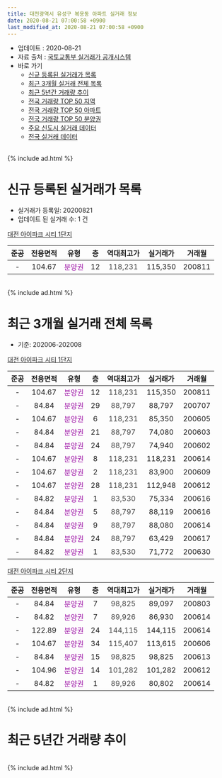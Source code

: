```yaml
---
title: 대전광역시 유성구 복용동 아파트 실거래 정보
date: 2020-08-21 07:00:58 +0900
last_modified_at: 2020-08-21 07:00:58 +0900
---
```


* 업데이트 : 2020-08-21
* 자료 출처 : [국토교통부 실거래가 공개시스템](http://rt.molit.go.kr)
* 바로 가기
    * [신규 등록된 실거래가 목록](#신규-등록된-실거래가-목록)
    * [최근 3개월 실거래 전체 목록](#최근-3개월-실거래-전체-목록)
    * [최근 5년간 거래량 추이](#최근-5년간-거래량-추이)
    * [전국 거래량 TOP 50 지역](https://inasie.github.io/apt-trade-info/최근-3개월-전국에서-가장-거래가-많이-발생한-지역)
    * [전국 거래량 TOP 50 아파트](https://inasie.github.io/apt-trade-info/최근-3개월-전국에서-가장-거래가-많이-발생한-아파트)
    * [전국 거래량 TOP 50 분양권](https://inasie.github.io/apt-trade-info/최근-3개월-전국에서-가장-거래가-많이-발생한-분양권)
    * [주요 신도시 실거래 데이터](https://inasie.github.io/apt-trade-info/주요-신도시)
    * [전국 실거래 데이터](https://inasie.github.io/apt-trade-info/전국)
<br>
{% include ad.html %}
<br>

# 신규 등록된 실거래가 목록
* 실거래가 등록일: 20200821
* 업데이트 된 실거래 수: 1 건


[대전 아이파크 시티 1단지](https://search.naver.com/search.naver?query=%EB%8C%80%EC%A0%84%EA%B4%91%EC%97%AD%EC%8B%9C+%EC%9C%A0%EC%84%B1%EA%B5%AC+%EB%B3%B5%EC%9A%A9%EB%8F%99+%EB%8C%80%EC%A0%84+%EC%95%84%EC%9D%B4%ED%8C%8C%ED%81%AC+%EC%8B%9C%ED%8B%B0+1%EB%8B%A8%EC%A7%80)

|준공|전용면적|유형|층|역대최고가|실거래가|거래월|
|:---:|:---:|:---:|:---:|:---:|:---:|:---:|
|-|104.67|<span style="color:#9C11A5">분양권</span>|12|<span style="color:#444444">118,231</span>|115,350|200811|


<br>
{% include ad.html %}
<br>

# 최근 3개월 실거래 전체 목록
* 기준: 202006-202008


[대전 아이파크 시티 1단지](https://search.naver.com/search.naver?query=%EB%8C%80%EC%A0%84%EA%B4%91%EC%97%AD%EC%8B%9C+%EC%9C%A0%EC%84%B1%EA%B5%AC+%EB%B3%B5%EC%9A%A9%EB%8F%99+%EB%8C%80%EC%A0%84+%EC%95%84%EC%9D%B4%ED%8C%8C%ED%81%AC+%EC%8B%9C%ED%8B%B0+1%EB%8B%A8%EC%A7%80)

|준공|전용면적|유형|층|역대최고가|실거래가|거래월|
|:---:|:---:|:---:|:---:|:---:|:---:|:---:|
|-|104.67|<span style="color:#9C11A5">분양권</span>|12|<span style="color:#444444">118,231</span>|115,350|200811|
|-|84.84|<span style="color:#9C11A5">분양권</span>|29|<span style="color:#444444">88,797</span>|88,797|200707|
|-|104.67|<span style="color:#9C11A5">분양권</span>|6|<span style="color:#444444">118,231</span>|85,350|200605|
|-|84.84|<span style="color:#9C11A5">분양권</span>|21|<span style="color:#444444">88,797</span>|74,080|200603|
|-|84.84|<span style="color:#9C11A5">분양권</span>|24|<span style="color:#444444">88,797</span>|74,940|200602|
|-|104.67|<span style="color:#9C11A5">분양권</span>|8|<span style="color:#444444">118,231</span>|118,231|200614|
|-|104.67|<span style="color:#9C11A5">분양권</span>|2|<span style="color:#444444">118,231</span>|83,900|200609|
|-|104.67|<span style="color:#9C11A5">분양권</span>|28|<span style="color:#444444">118,231</span>|112,948|200612|
|-|84.82|<span style="color:#9C11A5">분양권</span>|1|<span style="color:#444444">83,530</span>|75,334|200616|
|-|84.84|<span style="color:#9C11A5">분양권</span>|5|<span style="color:#444444">88,797</span>|88,119|200616|
|-|84.84|<span style="color:#9C11A5">분양권</span>|9|<span style="color:#444444">88,797</span>|88,080|200614|
|-|84.84|<span style="color:#9C11A5">분양권</span>|24|<span style="color:#444444">88,797</span>|63,429|200617|
|-|84.82|<span style="color:#9C11A5">분양권</span>|1|<span style="color:#444444">83,530</span>|71,772|200630|

[대전 아이파크 시티 2단지](https://search.naver.com/search.naver?query=%EB%8C%80%EC%A0%84%EA%B4%91%EC%97%AD%EC%8B%9C+%EC%9C%A0%EC%84%B1%EA%B5%AC+%EB%B3%B5%EC%9A%A9%EB%8F%99+%EB%8C%80%EC%A0%84+%EC%95%84%EC%9D%B4%ED%8C%8C%ED%81%AC+%EC%8B%9C%ED%8B%B0+2%EB%8B%A8%EC%A7%80)

|준공|전용면적|유형|층|역대최고가|실거래가|거래월|
|:---:|:---:|:---:|:---:|:---:|:---:|:---:|
|-|84.84|<span style="color:#9C11A5">분양권</span>|7|<span style="color:#444444">98,825</span>|89,097|200803|
|-|84.82|<span style="color:#9C11A5">분양권</span>|7|<span style="color:#444444">89,926</span>|86,930|200614|
|-|122.89|<span style="color:#9C11A5">분양권</span>|24|<span style="color:#444444">144,115</span>|144,115|200614|
|-|104.67|<span style="color:#9C11A5">분양권</span>|34|<span style="color:#444444">115,407</span>|113,615|200606|
|-|84.84|<span style="color:#9C11A5">분양권</span>|15|<span style="color:#444444">98,825</span>|98,825|200613|
|-|104.96|<span style="color:#9C11A5">분양권</span>|14|<span style="color:#444444">101,282</span>|101,282|200612|
|-|84.82|<span style="color:#9C11A5">분양권</span>|1|<span style="color:#444444">89,926</span>|80,802|200614|


<br>
{% include ad.html %}
<br>

# 최근 5년간 거래량 추이


<div style="width:100%;">
    <canvas id="deal_progress" height="200"></canvas>
</div>

<script>
new Chart(document.getElementById("deal_progress"), {
    type: 'line',
    data: {
        labels: ['201508','201509','201510','201511','201512','201601','201602','201603','201604','201605','201606','201607','201608','201609','201610','201611','201612','201701','201702','201703','201704','201705','201706','201707','201708','201709','201710','201711','201712','201801','201802','201803','201804','201805','201806','201807','201808','201809','201810','201811','201812','201901','201902','201903','201904','201905','201906','201907','201908','201909','201910','201911','201912','202001','202002','202003','202004','202005','202006','202007','202008'],
        datasets: [{
            label: '매매',
            pointRadius: 1,
            data: [0, 0, 0, 0, 0, 0, 0, 0, 0, 0, 0, 0, 0, 0, 0, 0, 0, 0, 0, 0, 0, 0, 0, 0, 0, 0, 0, 0, 0, 0, 0, 0, 0, 0, 0, 0, 0, 0, 0, 0, 0, 0, 0, 0, 0, 0, 0, 0, 0, 0, 381, 75, 36, 22, 19, 12, 11, 21, 17, 1, 2],
            borderColor: "rgba(255, 201, 14, 1)",
            backgroundColor: "rgba(255, 201, 14, 0.5)",
            fill: false,
            lineTension: 0
        },{
            label: '전월세',
            pointRadius: 1,
            data: [0, 0, 0, 0, 0, 0, 0, 0, 0, 0, 0, 0, 0, 0, 0, 0, 0, 0, 0, 0, 0, 0, 0, 0, 0, 0, 0, 0, 0, 0, 0, 0, 0, 0, 0, 0, 0, 0, 0, 0, 0, 0, 0, 0, 0, 0, 0, 0, 0, 0, 0, 0, 0, 0, 0, 0, 0, 0, 0, 0, 0],
            borderColor: "rgba(0, 141, 185, 1)",
            backgroundColor: "rgba(0, 141, 185, 0.5)",
            fill: false,
            lineTension: 0
        }
        ]
    },
    options: {
        responsive: true,
        title: {
            display: false
        },
        tooltips: {
            mode: 'index',
            intersect: false
        },
        hover: {
            mode: 'nearest',
            intersect: true
        },
        scales: {
            xAxes: [{
                display: true,
                scaleLabel: {
                    display: true,
                    labelString: '년/월'
                }
            }],
            yAxes: [{
                display: true,
                ticks: {
                    suggestedMin: 0,
                },
                scaleLabel: {
                    display: true,
                    labelString: '실거래 수'
                }
            }]
        }
    }
});

</script>


<br>
{% include ad.html %}
<br>

